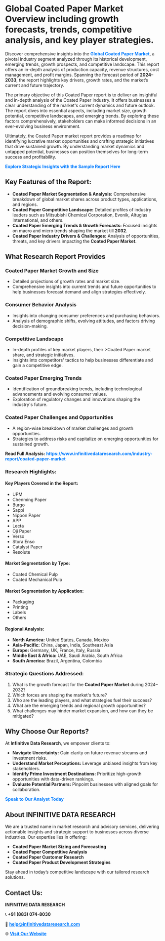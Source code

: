 <h1>Global Coated Paper Market Overview including growth forecasts, trends, competitive analysis, and key player strategies.</h1>
<p>
Discover comprehensive insights into the 
<a href="https://www.infinitivedataresearch.com/industry-report/coated-paper-market" rel="dofollow" style="color: #007BFF; text-decoration: none;"><strong>Global Coated Paper Market</strong></a>, a pivotal industry segment analyzed through its historical development, emerging trends, growth prospects, and competitive landscape. This report offers an in-depth analysis of production capacity, revenue structures, cost management, and profit margins. Spanning the forecast period of <strong>2024–2033</strong>, the report highlights key drivers, growth rates, and the market’s current and future trajectory.
</p>
<p>
The primary objective of this Coated Paper report is to deliver an insightful and in-depth analysis of the Coated Paper industry. It offers businesses a clear understanding of the market's current dynamics and future outlook. The report dives into essential aspects, including market size, growth potential, competitive landscapes, and emerging trends. By exploring these factors comprehensively, stakeholders can make informed decisions in an ever-evolving business environment.
</p>
<p>
Ultimately, the Coated Paper market report provides a roadmap for identifying lucrative market opportunities and crafting strategic initiatives that drive sustained growth. By understanding market dynamics and untapped potential, businesses can position themselves for long-term success and profitability.
</p>
<p>
<a href="https://www.infinitivedataresearch.com/request-sample/reportId=106125" style="color: #007BFF; text-decoration: none;"><strong>Explore Strategic Insights with the Sample Report Here</strong></a>
</p>

<h2>Key Features of the Report:</h2>
<ul>
<li><strong>Coated Paper Market Segmentation & Analysis:</strong> Comprehensive breakdown of global market shares across product types, applications, and regions.</li>
<li><strong>Coated Paper Competitive Landscape:</strong> Detailed profiles of industry leaders such as Mitsubishi Chemical Corporation, Evonik, Altuglas International, and others.</li>
<li><strong>Coated Paper Emerging Trends & Growth Forecasts:</strong> Focused insights on macro and micro trends shaping the market till <strong>2032</strong>.</li>
<li><strong>Coated Paper Industry Drivers & Challenges:</strong> Analysis of opportunities, threats, and key drivers impacting the <strong>Coated Paper Market</strong>.</li>
</ul>

<h2>What Research Report Provides</h2>
<h3>Coated Paper Market Growth and Size</h3>
<ul>
<li>Detailed projections of growth rates and market size.</li>
<li>Comprehensive insights into current trends and future opportunities to help businesses forecast demand and align strategies effectively.</li>
</ul>

<h3>Consumer Behavior Analysis</h3>
<ul>
<li>Insights into changing consumer preferences and purchasing behaviors.</li>
<li>Analysis of demographic shifts, evolving attitudes, and factors driving decision-making.</li>
</ul>

<h3>Competitive Landscape</h3>
<ul>
<li>In-depth profiles of key market players, their >Coated Paper market share, and strategic initiatives.</li>
<li>Insights into competitors' tactics to help businesses differentiate and gain a competitive edge.</li>
</ul>

<h3>Coated Paper Emerging Trends</h3>
<ul>
<li>Identification of groundbreaking trends, including technological advancements and evolving consumer values.</li>
<li>Exploration of regulatory changes and innovations shaping the industry's future.</li>
</ul>

<h3>Coated Paper Challenges and Opportunities</h3>
<ul>
<li>A region-wise breakdown of market challenges and growth opportunities.</li>
<li>Strategies to address risks and capitalize on emerging opportunities for sustained growth.</li>
</ul>
<p><strong>Read Full Analysis:</strong> <a href="https://www.infinitivedataresearch.com/industry-report/coated-paper-market" rel="dofollow" style="color: #007BFF; text-decoration: none;"><strong>https://www.infinitivedataresearch.com/industry-report/coated-paper-market</strong></a></p>
<h3>Research Highlights:</h3>
<h4>Key Players Covered in the Report:</h4>
<ul><li>UPM</li><li>Chenming Paper</li><li>Burgo</li><li>Sappi</li><li>Nippon Paper</li><li>APP</li><li>Lecta</li><li>Oji Paper</li><li>Verso</li><li>Stora Enso</li><li>Catalyst Paper</li><li>Resolute</li></ul>
<h4>Market Segmentation by Type:</h4>
<ul><li>Coated Chemical Pulp</li><li>Coated Mechanical Pulp</li></ul>
<h4>Market Segmentation by Application:</h4>
<ul><li>Packaging</li><li>Printing</li><li>Labels</li><li>Others</li></ul>

<h4>Regional Analysis:</h4>
<ul>
<li><strong>North America:</strong> United States, Canada, Mexico</li>
<li><strong>Asia-Pacific:</strong> China, Japan, India, Southeast Asia</li>
<li><strong>Europe:</strong> Germany, UK, France, Italy, Russia</li>
<li><strong>Middle East & Africa:</strong> UAE, Saudi Arabia, South Africa</li>
<li><strong>South America:</strong> Brazil, Argentina, Colombia</li>
</ul>

<h3>Strategic Questions Addressed:</h3>
<ol>
<li>What is the growth forecast for the <strong>Coated Paper Market</strong> during 2024–2032?</li>
<li>Which forces are shaping the market's future?</li>
<li>Who are the leading players, and what strategies fuel their success?</li>
<li>What are the emerging trends and regional growth opportunities?</li>
<li>What challenges may hinder market expansion, and how can they be mitigated?</li>
</ol>

<h2>Why Choose Our Reports?</h2>
<p>At <strong>Infinitive Data Research</strong>, we empower clients to:</p>
<ul>
<li><strong>Navigate Uncertainty:</strong> Gain clarity on future revenue streams and investment risks.</li>
<li><strong>Understand Market Perceptions:</strong> Leverage unbiased insights from key stakeholders.</li>
<li><strong>Identify Prime Investment Destinations:</strong> Prioritize high-growth opportunities with data-driven rankings.</li>
<li><strong>Evaluate Potential Partners:</strong> Pinpoint businesses with aligned goals for collaboration.</li>
</ul>
<p><a href="https://www.infinitivedataresearch.com/industry-report/coated-paper-market" rel="dofollow" style="color: #007BFF; text-decoration: none;"><strong>Speak to Our Analyst Today</strong></a></p>

<h2>About INFINITIVE DATA RESEARCH</h2>
<p>We are a trusted name in market research and advisory services, delivering actionable insights and strategic support to businesses across diverse industries. Our expertise lies in offering:</p>
<ul>
<li><strong>Coated Paper Market Sizing and Forecasting</strong></li>
<li><strong>Coated Paper Competitive Analysis</strong></li>
<li><strong>Coated Paper Customer Research</strong></li>
<li><strong>Coated Paper Product Development Strategies</strong></li>
</ul>
<p>Stay ahead in today’s competitive landscape with our tailored research solutions.</p>

<h2>Contact Us:</h2>
<p><strong>INFINITIVE DATA RESEARCH</strong></p>
<p>📞 <strong>+91 (883) 074-8030</strong></p>
<p>📧 <strong><a href="mailto:help@infinitivedataresearch.com" style="color: #007BFF;">help@infinitivedataresearch.com</a></strong></p>
<p>🌐 <strong><a href="https://www.infinitivedataresearch.com" rel="dofollow" style="color: #007BFF;">Visit Our Website</a></strong></p>
